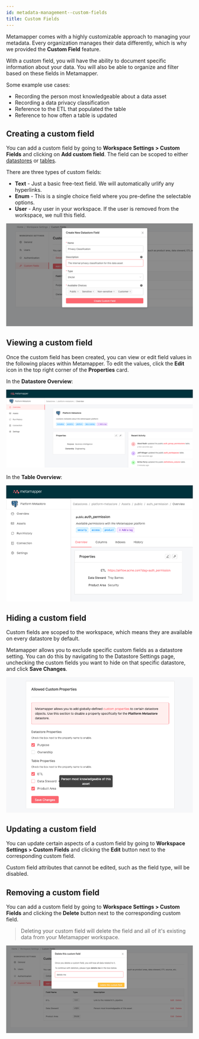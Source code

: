 ```yaml
---
id: metadata-management--custom-fields
title: Custom Fields
---
```


Metamapper comes with a highly customizable approach to managing your metadata. Every organization manages their data differently, which is why we provided the **Custom Field** feature.

With a custom field, you will have the ability to document specific information about your data. You will also be able to organize and filter based on these fields in Metamapper.

Some example use cases:

- Recording the person most knowledgeable about a data asset
- Recording a data privacy classification
- Reference to the ETL that populated the table
- Reference to how often a table is updated

## Creating a custom field

You can add a custom field by going to **Workspace Settings > Custom Fields** and clicking on **Add custom field**. The field can be scoped to either [datastores](metadata-management--schema-inspection#datastores) or [tables](metadata-management--schema-inspection#tables).

There are three types of custom fields:

- **Text** - Just a basic free-text field. We will automatically urlify any hyperlinks.
- **Enum** - This is a single choice field where you pre-define the selectable options.
- **User** - Any user in your workspace. If the user is removed from the workspace, we null this field.

![custom-field-create](/img/guides/custom-field-create.png)

## Viewing a custom field

Once the custom field has been created, you can view or edit field values in the following places within Metamapper. To edit the values, click the **Edit** icon in the top right corner of the **Properties** card.

In the **Datastore Overview**:

![custom-field-datastore](/img/guides/custom-field-datastore.png)

In the **Table Overview**:

![custom-field-table](/img/guides/custom-field-table.png)

## Hiding a custom field

Custom fields are scoped to the workspace, which means they are available on every datastore by default.

Metamapper allows you to exclude specific custom fields as a datastore setting. You can do this by navigating to the Datastore Settings page, unchecking the custom fields you want to hide on that specific datastore, and click **Save Changes**.

![custom-field-hidden](/img/guides/custom-field-hidden.png)

## Updating a custom field

You can update certain aspects of a custom field by going to **Workspace Settings > Custom Fields** and clicking the **Edit** button next to the corresponding custom field.

Custom field attributes that cannot be edited, such as the field type, will be disabled.

## Removing a custom field

You can add a custom field by going to **Workspace Settings > Custom Fields** and clicking the **Delete** button next to the corresponding custom field.

> Deleting your custom field will delete the field and all of it's existing data from your Metamapper workspace.

![custom-field-delete](/img/guides/custom-field-delete.png)
